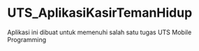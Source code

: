 # UTS_AplikasiKasirTemanHidup
Aplikasi ini dibuat untuk memenuhi salah satu tugas UTS Mobile Programming
